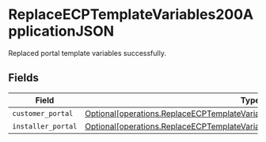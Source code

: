 # ReplaceECPTemplateVariables200ApplicationJSON

Replaced portal template variables successfully.


## Fields

| Field                                                                                                                                                                            | Type                                                                                                                                                                             | Required                                                                                                                                                                         | Description                                                                                                                                                                      |
| -------------------------------------------------------------------------------------------------------------------------------------------------------------------------------- | -------------------------------------------------------------------------------------------------------------------------------------------------------------------------------- | -------------------------------------------------------------------------------------------------------------------------------------------------------------------------------- | -------------------------------------------------------------------------------------------------------------------------------------------------------------------------------- |
| `customer_portal`                                                                                                                                                                | [Optional[operations.ReplaceECPTemplateVariables200ApplicationJSONCustomerPortal]](undefined/models/operations/replaceecptemplatevariables200applicationjsoncustomerportal.md)   | :heavy_minus_sign:                                                                                                                                                               | N/A                                                                                                                                                                              |
| `installer_portal`                                                                                                                                                               | [Optional[operations.ReplaceECPTemplateVariables200ApplicationJSONInstallerPortal]](undefined/models/operations/replaceecptemplatevariables200applicationjsoninstallerportal.md) | :heavy_minus_sign:                                                                                                                                                               | N/A                                                                                                                                                                              |